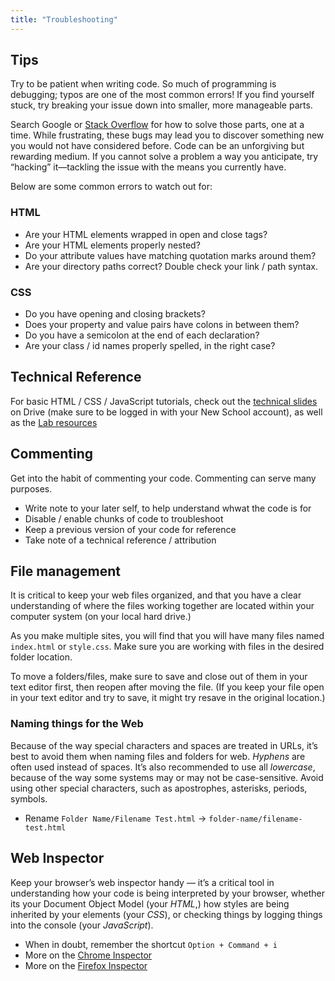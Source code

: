 ```yaml
---
title: "Troubleshooting"
---
```


## Tips
Try to be patient when writing code. So much of programming is debugging; typos are one of the most common errors! If you find yourself stuck, try breaking your issue down into smaller, more manageable parts. 

Search Google or [Stack Overflow](http://stackoverflow.com) for how to solve those parts, one at a time. While frustrating, these bugs may lead you to discover something new you would not have considered before. Code can be an unforgiving but rewarding medium. If you cannot solve a problem a way you anticipate, try “hacking” it—tackling the issue with the means you currently have.

Below are some common errors to watch out for:

### HTML
* Are your HTML elements wrapped in open and close tags?
* Are your HTML elements properly nested?
* Do your attribute values have matching quotation marks around them?
* Are your directory paths correct? Double check your link / path syntax.

### CSS
* Do you have opening and closing brackets?
* Does your property and value pairs have colons in between them?
* Do you have a semicolon at the end of each declaration?
* Are your class / id names properly spelled, in the right case?

## Technical Reference

For basic HTML / CSS / JavaScript tutorials, check out the [technical slides](https://drive.google.com/drive/folders/12A5-6IGCl98XmSGr3smLHJgyabwMnLvU?usp=sharing) on Drive (make sure to be logged in with your New School account), as well as the [Lab resources]()	

## Commenting

Get into the habit of commenting your code. Commenting can serve many purposes.
* Write note to your later self, to help understand whwat the code is for
* Disable / enable chunks of code to troubleshoot
* Keep a previous version of your code for reference
* Take note of a technical reference / attribution 


## File management
It is critical to keep your web files organized, and that you have a clear understanding of where the files working together are located within your computer system (on your local hard drive.) 

As you make multiple sites, you will find that you will have many files named `index.html` or `style.css`. Make sure you are working with files in the desired folder location. 

To move a folders/files, make sure to save and close out of them in your text editor first, then reopen after moving the file. (If you keep your file open in your text editor and try to save, it might try resave in the original location.)

### Naming things for the Web
Because of the way special characters and spaces are treated in URLs, it’s best to avoid them when naming files and folders for web. *Hyphens* are often used instead of spaces. It’s also recommended to use all *lowercase*, because of the way some systems may or may not be case-sensitive. Avoid using other special characters, such as apostrophes, asterisks, periods, symbols.
* Rename `Folder Name/Filename Test.html` → `folder-name/filename-test.html`

## Web Inspector
Keep your browser’s web inspector handy — it’s a critical tool in understanding how your code is being interpreted by your browser, whether its your Document Object Model (your *HTML*,) how styles are being inherited by your elements (your *CSS*), or checking things by logging things into the console (your *JavaScript*). 

* When in doubt, remember the shortcut `Option + Command + i`
* More on the [Chrome Inspector](https://developer.chrome.com/docs/devtools/dom/)
* More on the [Firefox Inspector](https://developer.mozilla.org/en-US/docs/Tools/Page_Inspector)
